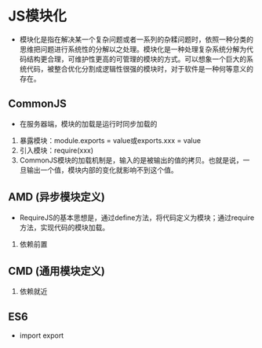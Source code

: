 # JS模块化
* 模块化是指在解决某一个复杂问题或者一系列的杂糅问题时，依照一种分类的思维把问题进行系统性的分解以之处理。模块化是一种处理复杂系统分解为代码结构更合理，可维护性更高的可管理的模块的方式。可以想象一个巨大的系统代码，被整合优化分割成逻辑性很强的模块时，对于软件是一种何等意义的存在。

## CommonJS
* 在服务器端，模块的加载是运行时同步加载的
1. 暴露模块：module.exports = value或exports.xxx = value
2. 引入模块：require(xxx)
3. CommonJS模块的加载机制是，输入的是被输出的值的拷贝。也就是说，一旦输出一个值，模块内部的变化就影响不到这个值。

## AMD (异步模块定义)
* RequireJS的基本思想是，通过define方法，将代码定义为模块；通过require方法，实现代码的模块加载。
1. 依赖前置

## CMD (通用模块定义)
1. 依赖就近

## ES6
* import export